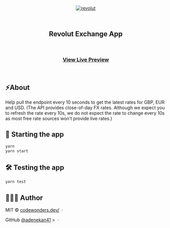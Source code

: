 <br />

<p align="center">
	<a href="https://revolut-exchange-app.surge.sh">
		<img src="https://i.ibb.co/6X5wb90/Screenshot-2020-09-03-at-01-56-01.png" alt="revolut">
	</a>
</p>

<br />
<h2 align="center">Revolut Exchange App</h2>

<br />
<h3 align="center">
	<a href="https://revolut-exchange-app.surge.sh">
		View Live Preview
	</a>
</h3>

<br />

## ⚡️About

Help pull the endpoint every 10 seconds to get the latest rates for GBP, EUR and USD.
(The API provides close-of-day FX rates. Although we expect you to refresh the
rate every 10s, we do not expect the rate to change every 10s as most free rate
sources won’t provide live rates.)

## 💫 Starting the app

```bash
yarn
yarn start
```

## 🛠 Testing the app

```bash
yarn test
```

## 🙎🏼‍♂ Author

MIT © [codewonders.dev/](https://codewonders.dev) &nbsp;&middot;&nbsp;

GitHub
[@adenekan41](https://github.com/adenekan41) >
&nbsp;&middot;&nbsp;
